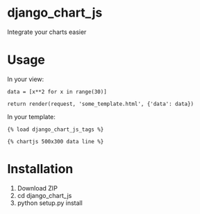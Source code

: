 # django_chart_js
Integrate your charts easier

# Usage
In your view:

`data = [x**2 for x in range(30)]`

`return render(request, 'some_template.html', {'data': data})`

In your template:

`{% load django_chart_js_tags %}`

`{% chartjs 500x300 data line %}`

# Installation
1) Download ZIP
2) cd django_chart_js
3) python setup.py install
